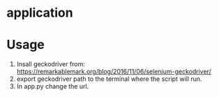 # application

# Usage
1. Insall geckodriver from:
     https://remarkablemark.org/blog/2016/11/06/selenium-geckodriver/
2. export geckodriver path to the terminal where the script will run.
3. In app.py change the url.
